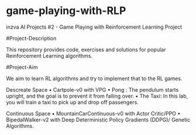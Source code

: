 # game-playing-with-RLP
inzva AI Projects #2 - Game Playing with Reinforcement Learning Project

#Project-Description

This repository provides code, exercises and solutions for popular Reinforcement Learning algorithms. 


#Project-Aim

We aim to learn RL algorithms and try to implement that to the RL games.

Descreate Space
•	Cartpole-v0 with VPG
•	Pong : The pendulum starts upright, and the goal is to prevent it from falling over. 
•	The Taxi: In this lab, you will train a taxi to pick up and drop off passengers.

Continuous Space
•	MountainCarContinuous-v0 with Actor Critic/PPO
•	BipedalWalker-v2 with Deep Deterministic Policy Gradients (DDPG)/ Genetic Algorithms. 





